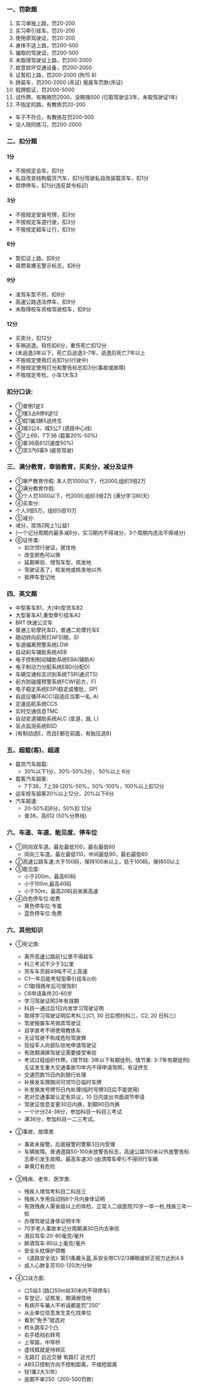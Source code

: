 ### 一、罚款题
1. 实习单独上路，罚20-200
2. 实习牵引挂车，罚20-200
3. 使用原驾驶证，罚20-200
4. 身体不适上路，罚200-500
5. 骗取的驾驶证，罚200-500
6. 未取得驾驶证上路，罚200-2000
7. 故意损坏交通设备，罚200-2000
8. 证暂扣上路，罚200-2000 (拘15 8)
9. 拼装车，罚200-2000 (吊证) 报废车罚款(吊证)
10. 假牌假证，罚2000-5000
11. 试作弊。有贿赂罚2000，没贿赂500 (已取驾驶证3年，未取驾驶证1年)
12. 不指定的路，有教练罚20-200
* 车子不符合，有教练在罚200-500
* 没人陪同练习，罚200-2000
### 二、扣分题
#### 1分
* 不按规定会车，扣1分
* 私自改变结构载货汽车，扣1分驾驶私自改装载货车，扣1分
* 禁停停车，扣1分(违反禁令标识)
#### 3分
* 不按规定安装号牌，扣3分
* 不按规定车道行驶，扣3分
* 不按规定超车让行，扣3分
#### 6分
* 暂扣证上路，扣6分
* 易燃易爆无警示标志，扣6分
#### 9分
* 准驾车型不符，扣9分
* 高速公路违法停车，扣9分
* 未取得校车资格驾驶校车，扣9分
#### 12分
* 买卖分，扣12分
* 车祸逃逸。轻伤扣6分，重伤死亡扣12分
* (未逃逸3年以下，死亡后逃逸3-7年，逃逸后死亡7年以上
* 不按规定使用灯光扣1分(行驶中)
* 不按规定使用灯光和警告标志扣3分(事故或故障)
* 不按规定年检，小车1大车3
### 扣分口诀:
* ①普倒1逆3
* ②慢3占6停9逆12
* ③假1骗3醉5逃终生
* ④城3公4，城5公7 (道路中心线)
* ⑤7上69，7下36 (载客20%-50%)
* ⑥普36高612(速度50%)
* ⑦货3汽6客9 (疲劳驾驶)
### 三、满分教育，审验教育，买卖分，减分及证件
* ①审严教育作假:
本人罚1000以下，代2000,组织3倍2万
* ②满分教育作假:
* ③个人罚1000以下，代2000,组织3倍2万
(满分学习60天)
* ④买卖分:
* 个人3倍5万，组织5倍10万
* ⑤减分:
* 减分，现场2网上1公益1
* (一个记分周期内最多减6分，实习期内不得减分，3个周期内违法不得减分)
* ⑥证件类:
    * 初次领行驶证，居住地
    * 改变颜色可以换
    * 延期审验、增驾车型，核发地
    * 驾驶证丢了，核发地或核发地以外
    * 抵押车登记地
### 四、英文题
* 中型客车B1，大(中)型货车B2
* 大型客车A1,重型牵引挂车A2
* BRT:快速公交车
* 普通三轮摩托车D，普通二轮摩托车E
* 随动转向前照灯AFS(随，S)
* 车道偏离预警系统LDW
* 自动刹车辅助系统AEB
* 电子控制制动辅助系统EBA(辅助A)
* 电子制动力分配系统EBD(分配D)
* 车辆交通标志识别系统TSR(通识TS)
* 前方防碰撞预警系统FCW(前方，F)
* 电子稳定系统ESP(稳定成傻批，SP)
* 自适应循环ACC(自适应当第一名, A)
* 定速巡航系统CCS
* 实时交通信息TMC
* 自动变道辅助系统ALC (变道，路, L)
* 盲点监测系统BSD
* (有制动选E，而且E都在前面，有胎压选B)
### 五、超载(客)、超速
* 载货汽车超载:
    * 30%以下1分，30%-50%3分， 50%以上 6分
* 载客汽车超客:
    * 7下36，7上39 (20%-50%，50%-100%，100%以上扣12分
* 运车校车超客20%以上12分，20%以下6分
* 汽车超速:
    * 20-50%扣6分，50%扣 12分
    * 普36，高612 (50%分界线)
### 六、车道、车速、能见度、停车位
*  ①同向双车道。最左最低100，最右最低60
    * 同向三车道。最左最低110，中间最低90，最右最低60
* ②高速公路车速:大于100码，保持100米以上，低于100码，保持50以上
* ③能见度:
    * 小于200m，最高60码
    * 小于100m,最高40码
    * 小于50m，最高20码且驶离高速
* ④白色停车位:收费
    * 黄色停车位:专属
    * 蓝色停车位:免费
### 六、其他知识
* ①死记类:
    *  离开高速公路前1公里不得超车
    *  科三考试不少于3公里
    * 货车车货超49吨不可上高速
    * C1一年后能考轻型牵引挂车(c6)
    * C1取得两年后可增驾B1
    * C6申请条件20-60岁
    * 学习驾驶证明3年有效期
    * 科目一通过后1日内发学习驾驶证明
    * 取得学习驾驶证明后考科三(C1, 30 日后预约科三，C2, 20 日科三)
    * 驾驶报废车吊销其驾驶证
    * 自学直考不得使用教练车
    * 无证驾驶不构成危险驾驶罪
    * 现役军人向部队驻地申请驾驶证
    * 有效期满换驾驶证需要接受审验
    * 考试过程组织作弊。(情节轻: 3年以下有期徒刑，情节重: 3-7年有期徒刑)无证发生重大交通事故10年内不得申请驾照，有证终生
    * 交通罚款15日内到银行处理
    * 补换发车牌期间可领15日临时车牌
    * 补发换发号牌15日内处理(临时号牌3日后不能使用)
    * 若对交通事故认定有异议，10 日内提出书面调节申请
    * 驾驶证信息变更30日内换，到期90日内换
    * 一个计分24-36分，参加科目一科目三考试
    * 满36分，参加科目一二三考试。

* ②事故、故障类
    * 事故未报警。后面报警的警察3日内受理
    * 车辆故障。普通道路50-100米放警告标志，高速公路150米以外放警告标志牵引发生故障。最高车速30 (由清障车牵引不得同行车辆
    * 单黄灯有危险
* ③残疾、老年、医学类:
    * 残疾人增驾考科目二科目三
    * 残疾人专用自动挡6个月内身体证明
    * 有效残疾人需省级以上的体检，正常人二级医院70岁一年一检,残疾三年一检
    * 办理驾驶证身体证明半年
    * 70岁老人事故本记分周期满30日内去审验
    * 酒后驾车:20-80毫克/毫升
    * 醉酒驾车:80以上毫克/毫升
    * 安全头枕保护颈椎
    * 《道路安全法》第51条戴头盔,系安全带C1/2/3裸眼或矫正视力达到4.9
    * 成人心肺复苏100-120次/分钟
*  ④口诀方面:
    *  口5站3 (路口50m站30米内不得停车)
    *  车登记，证核发，期满居住地
    *  有病开车骗人不听话都是罚"250”
    *  从业单位信息发生变化找单位
    *  看到”免予”就选对
    *  桥头跳车2个凸
    *  右手捂裆右转弯
    *  上窄路，中窄桥
    *  虛线框就是待转区
    *  无路灯 远近交替 有路灯 近光灯
    *  ABS只控制方向不控制距离，不缩短距离
    *  轻1重2大3(年)
    *  逾期不审250（200-500罚款）